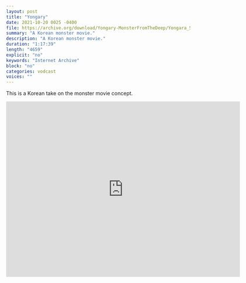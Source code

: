 ```yaml
---
layout: post
title: "Yongary"
date: 2021-10-20 0025 -0400
file: https://archive.org/download/Yongary-MonsterFromTheDeep/Yongara_512kb.mp4
summary: "A Korean monster movie."
description: "A Korean monster movie."
duration: "1:17:39"
length: "4659"
explicit: "no" 
keywords: "Internet Archive"
block: "no" 
categories: vodcast
voices: ""
---
```


This is a Korean take on the monster movie concept. 

<iframe src="https://archive.org/embed/Yongary-MonsterFromTheDeep" width="640" height="480" frameborder="0" webkitallowfullscreen="true" mozallowfullscreen="true" allowfullscreen></iframe>
























